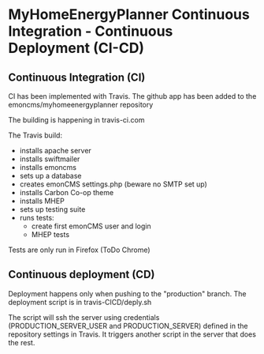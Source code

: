 # MyHomeEnergyPlanner Continuous Integration - Continuous Deployment (CI-CD)

## Continuous Integration (CI)
CI has been implemented with Travis. The github app has been added to the emoncms/myhomeenergyplanner repository

The building is happening in travis-ci.com

The Travis build:
- installs apache server
- installs swiftmailer
- installs emoncms
- sets up a database
- creates emonCMS settings.php (beware no SMTP set up)
- installs Carbon Co-op theme
- installs MHEP
- sets up testing suite
- runs tests:
    - create first emonCMS user and login
    - MHEP tests

Tests are only run in Firefox (ToDo Chrome)

## Continuous deployment (CD)
Deployment happens only when pushing to the "production" branch. The deployment script is in travis-CICD/deply.sh

The script will ssh the server using credentials (PRODUCTION_SERVER_USER and PRODUCTION_SERVER) defined in the repository settings in Travis. It triggers another script in the server that does the rest.


